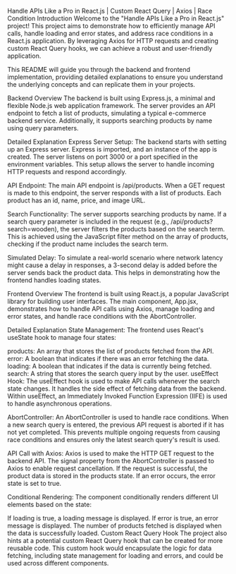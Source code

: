 Handle APIs Like a Pro in React.js | Custom React Query | Axios | Race Condition
Introduction
Welcome to the "Handle APIs Like a Pro in React.js" project! This project aims to demonstrate how to efficiently manage API calls, handle loading and error states, and address race conditions in a React.js application. By leveraging Axios for HTTP requests and creating custom React Query hooks, we can achieve a robust and user-friendly application.

This README will guide you through the backend and frontend implementation, providing detailed explanations to ensure you understand the underlying concepts and can replicate them in your projects.

Backend
Overview
The backend is built using Express.js, a minimal and flexible Node.js web application framework. The server provides an API endpoint to fetch a list of products, simulating a typical e-commerce backend service. Additionally, it supports searching products by name using query parameters.

Detailed Explanation
Express Server Setup:
The backend starts with setting up an Express server. Express is imported, and an instance of the app is created. The server listens on port 3000 or a port specified in the environment variables. This setup allows the server to handle incoming HTTP requests and respond accordingly.

API Endpoint:
The main API endpoint is /api/products. When a GET request is made to this endpoint, the server responds with a list of products. Each product has an id, name, price, and image URL.

Search Functionality:
The server supports searching products by name. If a search query parameter is included in the request (e.g., /api/products?search=wooden), the server filters the products based on the search term. This is achieved using the JavaScript filter method on the array of products, checking if the product name includes the search term.

Simulated Delay:
To simulate a real-world scenario where network latency might cause a delay in responses, a 3-second delay is added before the server sends back the product data. This helps in demonstrating how the frontend handles loading states.

Frontend
Overview
The frontend is built using React.js, a popular JavaScript library for building user interfaces. The main component, App.jsx, demonstrates how to handle API calls using Axios, manage loading and error states, and handle race conditions with the AbortController.

Detailed Explanation
State Management:
The frontend uses React's useState hook to manage four states:

products: An array that stores the list of products fetched from the API.
error: A boolean that indicates if there was an error fetching the data.
loading: A boolean that indicates if the data is currently being fetched.
search: A string that stores the search query input by the user.
useEffect Hook:
The useEffect hook is used to make API calls whenever the search state changes. It handles the side effect of fetching data from the backend. Within useEffect, an Immediately Invoked Function Expression (IIFE) is used to handle asynchronous operations.

AbortController:
An AbortController is used to handle race conditions. When a new search query is entered, the previous API request is aborted if it has not yet completed. This prevents multiple ongoing requests from causing race conditions and ensures only the latest search query's result is used.

API Call with Axios:
Axios is used to make the HTTP GET request to the backend API. The signal property from the AbortController is passed to Axios to enable request cancellation. If the request is successful, the product data is stored in the products state. If an error occurs, the error state is set to true.

Conditional Rendering:
The component conditionally renders different UI elements based on the state:

If loading is true, a loading message is displayed.
If error is true, an error message is displayed.
The number of products fetched is displayed when the data is successfully loaded.
Custom React Query Hook
The project also hints at a potential custom React Query hook that can be created for more reusable code. This custom hook would encapsulate the logic for data fetching, including state management for loading and errors, and could be used across different components.
